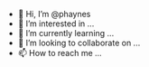 - 👋 Hi, I’m @phaynes
- 👀 I’m interested in ...
- 🌱 I’m currently learning ...
- 💞️ I’m looking to collaborate on ...
- 📫 How to reach me ...

<!---
phaynes/phaynes is a ✨ special ✨ repository because its `README.md` (this file) appears on your GitHub profile.
You can click the Preview link to take a look at your changes.
--->
